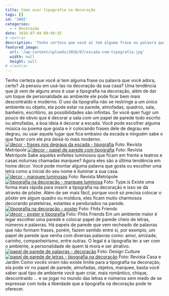 ```yaml
---
title: Como usar tipografia na decoração
tags: []
id: '3802'
categories:
  - - Decoração
date: 2016-07-04 08:49:35
# <extra>
description: 'Tenho certeza que você aí tem alguma frase ou palavra que você adora, certo? Já pensou em usá-las na decoração da sua casa? Uma tendência que já vem de alguns anos é usar a tipografia na decoração, além de dar um toque de personalidade ao ambiente ele pode ficar bem mais descontraído e moderno. O uso da tipografia não se restringe a um único ambiente ou objeto, ela pode estar na parede, almofadas, quadros, sala, banheiro, escritório, as possibilidades são infinitas. Se você quer fugir um pouco de obvio que é decorar a sala com um papel de parede todo escrito ou almofadas, a boa ideia é decorar a escada. Você pode escolher alguma música ou poema que gosta e ir colocando frases dele de degrau em degrau, ou usar aquele lugar que fica embaixo da escada e ninguém sabe &hellip;'
featured_image: 
  url: '/wp-content/uploads/2016/07/escada-com-tipografia.jpg'
  width: null
  height: null
# </extra>
---
```


Tenho certeza que você aí tem alguma frase ou palavra que você adora, certo? Já pensou em usá-las na decoração da sua casa? Uma tendência que já vem de alguns anos é usar a tipografia na decoração, além de dar um toque de personalidade ao ambiente ele pode ficar bem mais descontraído e moderno. O uso da tipografia não se restringe a um único ambiente ou objeto, ela pode estar na parede, almofadas, quadros, sala, banheiro, escritório, as possibilidades são infinitas. Se você quer fugir um pouco de obvio que é decorar a sala com um papel de parede todo escrito ou almofadas, a boa ideia é decorar a escada. Você pode escolher alguma música ou poema que gosta e ir colocando frases dele de degrau em degrau, ou usar aquele lugar que fica embaixo da escada e ninguém sabe o que fazer com ele pra deixá-lo mais moderno. [![decor - frases nos degraus da escada - tipografia ](/wp-content/uploads/2016/07/escada-com-tipografia.jpg)](/wp-content/uploads/2016/07/escada-com-tipografia.jpg) Foto: Revista Metrópole [![decor - papel de parede com tipografia ](/wp-content/uploads/2016/07/papel-de-parede-com-palavras.jpg)](/wp-content/uploads/2016/07/papel-de-parede-com-palavras.jpg) Foto: Revista Metrópole Sabe aqueles enfeites luminosos que ficam em frente a teatros e casas noturnas chamadas marquee? Agora eles são a última tendência em home décor. Você pode montar alguma palavra que gosta ou escolher uma letra como a inicial do seu nome e iluminar a sua casa. [![decor - marquee luminosas ](/wp-content/uploads/2016/07/letras-luminosas-decoração.jpg)](/wp-content/uploads/2016/07/letras-luminosas-decoração.jpg) Foto: Revista Metrópole [![tipografia na decoração - marquee luminosa ](/wp-content/uploads/2016/07/decor-marquee-luminosa.jpg)](/wp-content/uploads/2016/07/decor-marquee-luminosa.jpg) Foto: Type.is Existe uma forma mais rápida para inserir a tipografia na decoração e isso se dá através de pôster. Além de ser mais fácil, porque você só precisa colocar o pôster em algum quadro ou moldura, eles ficam muito charmosos decorando prateleiras, estantes e pendurados na parede. [![tipografia na decoração - poster](/wp-content/uploads/2016/07/poster-na-decoração.jpg)](/wp-content/uploads/2016/07/poster-na-decoração.jpg) Foto: Fhits Friends [![decor - poster e tipografia ](/wp-content/uploads/2016/07/tipografia-poster-na-decoração.jpg)](/wp-content/uploads/2016/07/tipografia-poster-na-decoração.jpg) Foto: Fhits Friends Em um ambiente maior é legar escolher uma parede e colocar papel de parede cheio de letras, números e palavras. Há papeis de parede que vem recheado de palavras que não formam frases, porém, fazem sentido entre si, por exemplo, um papel de parede que venha com diversas palavras como: amor, amizade, carinho, companheirismo, entre outras. O legal é a tipografia ter a ver com o ambiente, a personalidade de quem lá mora e ser atrativo. [![papel de parede de palavras - decoração ](/wp-content/uploads/2016/07/papel-de-parede-na-decoração-tipografia.jpg)](/wp-content/uploads/2016/07/papel-de-parede-na-decoração-tipografia.jpg) Foto: Design Culture [![papel de parede de letras - tipografia na decoração ](/wp-content/uploads/2016/07/decoração-papel-de-parede-de-letras.jpg)](/wp-content/uploads/2016/07/decoração-papel-de-parede-de-letras.jpg) Foto: Revista Casa e Jardim Como vocês viram não existe limite para a tipografia na decoração, ela pode vir no papel de parede, almofadas, objetos, marquee, basta você saber qual tipo de ambiente você quer criar, mais romântico, chique, descontraído ... e se jogar no mundo das letras e números sem medo de se expressar com toda a liberdade que a tipografia na decoração pode te oferecer.
